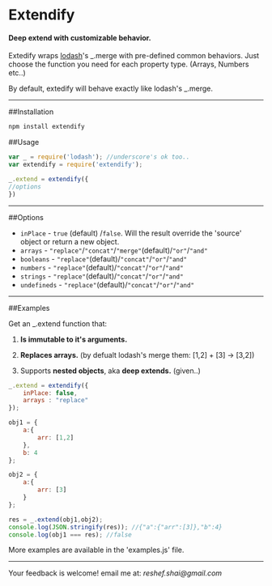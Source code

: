 # Extendify

#### Deep extend with customizable behavior.


Extedify wraps [lodash](http://lodash.com)'s _.merge with pre-defined common behaviors. Just choose the function you need for each property type. (Arrays, Numbers etc..)

By default, extedify will behave exactly like lodash's _.merge.

--------------
##Installation
```javascript
npm install extendify
```
##Usage
```javascript
var _ = require('lodash'); //underscore's ok too..
var extendify = require('extendify');

_.extend = extendify({
//options
})
```

--------------
##Options

- `inPlace` - `true` (default) /`false`. Will the result override the 'source' object or return a new object.
- `arrays` - `"replace"`/`"concat"`/`"merge"`(default)/`"or"`/`"and"`
- `booleans` - `"replace"`(default)/`"concat"`/`"or"`/`"and"`
- `numbers` - `"replace"`(default)/`"concat"`/`"or"`/`"and"`
- `strings` - `"replace"`(default)/`"concat"`/`"or"`/`"and"`
- `undefineds` - `"replace"`(default)/`"concat"`/`"or"`/`"and"`

--------------
##Examples

Get an _.extend function that:

1. **Is immutable to it's arguments.**

2. **Replaces arrays.** (by defualt lodash's merge them: [1,2] + [3] -> [3,2])

3. Supports **nested objects**, aka **deep extends.** (given..)

```javascript
_.extend = extendify({
    inPlace: false,
    arrays : "replace"
});

obj1 = {
    a:{
        arr: [1,2]
    },
    b: 4
};

obj2 = {
    a:{
        arr: [3]
    }
};

res = _.extend(obj1,obj2);
console.log(JSON.stringify(res)); //{"a":{"arr":[3]},"b":4}
console.log(obj1 === res); //false
```

More examples are available in the 'examples.js' file.

--------------
Your feedback is welcome! email me at: _reshef.shai@gmail.com_
